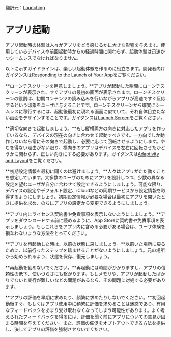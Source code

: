 翻訳元：[Launching](https://developer.apple.com/design/human-interface-guidelines/ios/app-architecture/launching/)

# アプリ起動

アプリ起動時の体験は人々がアプリをどう感じるかに大きな影響を与えます。使用しているデバイスや前回起動時からの経過時間に関わらず、起動体験は迅速かつシームレスでなければなりません。

以下に示すガイドラインは、楽しい起動体験を作るのに役立ちます。開発者向けガイダンスは[Responding to the Launch of Your App](https://developer.apple.com/documentation/uikit/app_and_environment/responding_to_the_launch_of_your_app)をご覧ください。

**ローンチスクリーンを用意しましょう。**アプリが起動した瞬間にローンチスクリーンが表示され、すぐアプリの最初の画面が表示されます。ローンチスクリーンの役割は、初期コンテンツの読み込みを行いながらアプリが高速ですぐ反応するという印象をユーザに与えることです。ローンチスクリーンから確実にシームレスに移行するには、起動後最初に現れる画面に似ていて、それ自体目立たない画面をデザインすることです。ガイダンスは[Launch Screen](https://developer.apple.com/design/human-interface-guidelines/ios/visual-design/launch-screen)をご覧ください。

**適切な向きで起動しましょう。**もし縦横両方の向きに対応したアプリを作っているなら、デバイスの現在の向きに合わせて起動すべきです。一方向でしか動作しないなら常にその向きで起動し、必要に応じて回転させるようにします。やむを得ない理由がない限り、横向きのアプリはデバイスを左右に回転させたかどうかに関わらず、正しい向きにする必要があります。ガイダンスは[Adaptivity and Layout](https://developer.apple.com/design/human-interface-guidelines/ios/visual-design/adaptivity-and-layout)をご覧ください。

**初期設定情報を最初に聞くのは避けましょう。**人々はアプリがただ動くことを想定しています。大多数のユーザのためにアプリを設計しつつ、少数の異なる設定を望むユーザが自分に合わせて設定できるようにしましょう。可能な限り、デバイスの設定やデフォルト設定、iCloudなどの同期サービスから設定情報を取得するようにしましょう。初期設定情報が必要な場合は最初にアプリを開いたときに提供を求め、のちにアプリの設定から変更できるようにしましょう。

**アプリ内にライセンス契約書や免責事項を表示しないようにしましょう。**アプリをダウンロードする前に読めるように、App Storeに契約書や免責事項を表示しましょう。もしこれらをアプリ内に含める必要がある場合は、ユーザ体験を損なわないような方法をとってください。

**アプリを再起動した時は、以前の状態に戻しましょう。**以前いた場所に戻るために、以前行ったステップを踏ませることがないようにしましょう。元の場所から始められるよう、状態を保存、復元しましょう。

**再起動を勧めないでください。**再起動には時間がかかりますし、アプリの信頼性の低下、使いづらさにも繋がります。もしメモリや、アプリが起動したばかりでないと実行が難しいなどの問題があるなら、その問題に対処する必要があります。

**アプリの評価を早期に求めたり、頻繁に求めたりしないでください。**初回起動後すぐ、もしくはアプリ使用中に頻繁に評価を求めることは迷惑であり、有用なフィードバックをあまり受け取れなくなってしまう可能性があります。よく考えられたフィードバックを得るには、評価を聞く前にアプリについての意見が固まる時間を与えてください。また、評価の催促をオプトアウトできる方法を提供し、決してアプリの評価を強制させないでください。